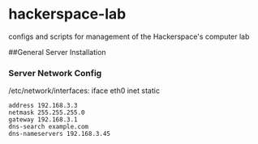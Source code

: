 # hackerspace-lab
configs and scripts for management of the Hackerspace's computer lab

##General Server Installation

### Server Network Config
/etc/network/interfaces:
iface eth0 inet static
```
address 192.168.3.3
netmask 255.255.255.0
gateway 192.168.3.1
dns-search example.com
dns-nameservers 192.168.3.45
```
